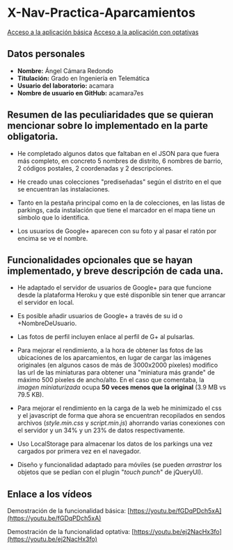 # X-Nav-Practica-Aparcamientos
[Acceso a la aplicación básica](https://acamara7es.github.io/X-Nav-Practica-Aparcamientos/1.0)
[Acceso a la aplicación con optativas](https://acamara7es.github.io/X-Nav-Practica-Aparcamientos)


## Datos personales
- **Nombre:** Ángel Cámara Redondo
- **Titulación:** Grado en Ingeniería en Telemática
- **Usuario del laboratorio:** acamara
- **Nombre de usuario en GitHub:** acamara7es

## Resumen de las peculiaridades que se quieran mencionar sobre lo implementado en la parte obligatoria.
   - He completado algunos datos que faltaban en el JSON para que fuera más completo, en concreto 5 nombres de distrito, 6 nombres de barrio, 2 códigos postales, 2 coordenadas y 2 descripciones.

   - He creado unas colecciones "prediseñadas" según el distrito en el que se encuentran las instalaciones.

   - Tanto en la pestaña principal como en la de colecciones, en las listas de parkings, cada instalación que tiene el marcador en el mapa tiene un símbolo que lo identifica.

   - Los usuarios de Google+ aparecen con su foto y al pasar el ratón por encima se ve el nombre.

## Funcionalidades opcionales que se hayan implementado, y breve descripción de cada una.
-  He adaptado el servidor de usuarios de Google+ para que funcione desde la plataforma Heroku y que esté disponible sin tener que arrancar el servidor en local.

- Es posible añadir usuarios de Google+ a través de su id o +NombreDeUsuario.

- Las fotos de perfil incluyen enlace al perfil de G+ al pulsarlas.

- Para mejorar el rendimiento, a la hora de obtener las fotos de las ubicaciones de los aparcamientos, en lugar de cargar las imágenes originales (en algunos casos de más de 3000x2000 píxeles) modifico las url de las miniaturas para obtener una "miniatura más grande"  de máximo 500 píxeles de ancho/alto. En el caso que comentaba, la _imagen miniaturizada_ ocupa **50 veces menos que la original** (3.9 MB vs 79.5 KB).

- Para mejorar el rendimiento en la carga de la web he minimizado el css y el javascript de forma que ahora se encuentran recopilados en sendos archivos (_style.min.css_ y _script.min.js_) ahorrando varias conexiones con el servidor y un 34% y un 23% de datos respectivamente.

- Uso LocalStorage para almacenar los datos de los parkings una vez cargados por primera vez en el navegador.

- Diseño y funcionalidad adaptado para móviles (se pueden _arrastrar_ los objetos que se pedían con el plugin "_touch punch_" de jQueryUI).

## Enlace a los vídeos
Demostración de la funcionalidad básica: [https://youtu.be/fGDqPDch5xA](https://youtu.be/fGDqPDch5xA)

Demostración de la funcionalidad optativa: [https://youtu.be/ej2NacHx3fo](https://youtu.be/ej2NacHx3fo)
